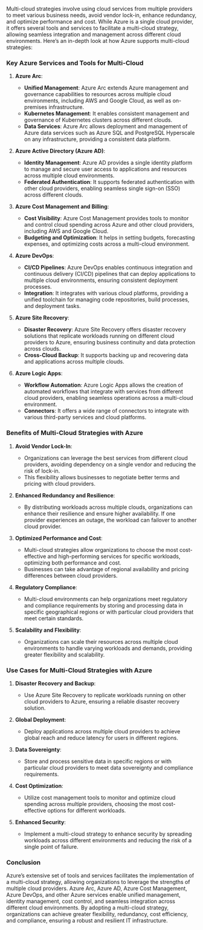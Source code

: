 Multi-cloud strategies involve using cloud services from multiple providers to meet various business needs, avoid vendor lock-in, enhance redundancy, and optimize performance and cost. While Azure is a single cloud provider, it offers several tools and services to facilitate a multi-cloud strategy, allowing seamless integration and management across different cloud environments. Here’s an in-depth look at how Azure supports multi-cloud strategies:

### Key Azure Services and Tools for Multi-Cloud

1. **Azure Arc**:
   - **Unified Management**: Azure Arc extends Azure management and governance capabilities to resources across multiple cloud environments, including AWS and Google Cloud, as well as on-premises infrastructure.
   - **Kubernetes Management**: It enables consistent management and governance of Kubernetes clusters across different clouds.
   - **Data Services**: Azure Arc allows deployment and management of Azure data services such as Azure SQL and PostgreSQL Hyperscale on any infrastructure, providing a consistent data platform.

2. **Azure Active Directory (Azure AD)**:
   - **Identity Management**: Azure AD provides a single identity platform to manage and secure user access to applications and resources across multiple cloud environments.
   - **Federated Authentication**: It supports federated authentication with other cloud providers, enabling seamless single sign-on (SSO) across different clouds.

3. **Azure Cost Management and Billing**:
   - **Cost Visibility**: Azure Cost Management provides tools to monitor and control cloud spending across Azure and other cloud providers, including AWS and Google Cloud.
   - **Budgeting and Optimization**: It helps in setting budgets, forecasting expenses, and optimizing costs across a multi-cloud environment.

4. **Azure DevOps**:
   - **CI/CD Pipelines**: Azure DevOps enables continuous integration and continuous delivery (CI/CD) pipelines that can deploy applications to multiple cloud environments, ensuring consistent deployment processes.
   - **Integration**: It integrates with various cloud platforms, providing a unified toolchain for managing code repositories, build processes, and deployment tasks.

5. **Azure Site Recovery**:
   - **Disaster Recovery**: Azure Site Recovery offers disaster recovery solutions that replicate workloads running on different cloud providers to Azure, ensuring business continuity and data protection across clouds.
   - **Cross-Cloud Backup**: It supports backing up and recovering data and applications across multiple clouds.

6. **Azure Logic Apps**:
   - **Workflow Automation**: Azure Logic Apps allows the creation of automated workflows that integrate with services from different cloud providers, enabling seamless operations across a multi-cloud environment.
   - **Connectors**: It offers a wide range of connectors to integrate with various third-party services and cloud platforms.

### Benefits of Multi-Cloud Strategies with Azure

1. **Avoid Vendor Lock-In**:
   - Organizations can leverage the best services from different cloud providers, avoiding dependency on a single vendor and reducing the risk of lock-in.
   - This flexibility allows businesses to negotiate better terms and pricing with cloud providers.

2. **Enhanced Redundancy and Resilience**:
   - By distributing workloads across multiple clouds, organizations can enhance their resilience and ensure higher availability. If one provider experiences an outage, the workload can failover to another cloud provider.

3. **Optimized Performance and Cost**:
   - Multi-cloud strategies allow organizations to choose the most cost-effective and high-performing services for specific workloads, optimizing both performance and cost.
   - Businesses can take advantage of regional availability and pricing differences between cloud providers.

4. **Regulatory Compliance**:
   - Multi-cloud environments can help organizations meet regulatory and compliance requirements by storing and processing data in specific geographical regions or with particular cloud providers that meet certain standards.

5. **Scalability and Flexibility**:
   - Organizations can scale their resources across multiple cloud environments to handle varying workloads and demands, providing greater flexibility and scalability.

### Use Cases for Multi-Cloud Strategies with Azure

1. **Disaster Recovery and Backup**:
   - Use Azure Site Recovery to replicate workloads running on other cloud providers to Azure, ensuring a reliable disaster recovery solution.

2. **Global Deployment**:
   - Deploy applications across multiple cloud providers to achieve global reach and reduce latency for users in different regions.

3. **Data Sovereignty**:
   - Store and process sensitive data in specific regions or with particular cloud providers to meet data sovereignty and compliance requirements.

4. **Cost Optimization**:
   - Utilize cost management tools to monitor and optimize cloud spending across multiple providers, choosing the most cost-effective options for different workloads.

5. **Enhanced Security**:
   - Implement a multi-cloud strategy to enhance security by spreading workloads across different environments and reducing the risk of a single point of failure.

### Conclusion

Azure’s extensive set of tools and services facilitates the implementation of a multi-cloud strategy, allowing organizations to leverage the strengths of multiple cloud providers. Azure Arc, Azure AD, Azure Cost Management, Azure DevOps, and other Azure services enable unified management, identity management, cost control, and seamless integration across different cloud environments. By adopting a multi-cloud strategy, organizations can achieve greater flexibility, redundancy, cost efficiency, and compliance, ensuring a robust and resilient IT infrastructure.
